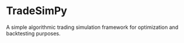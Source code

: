 # TradeSimPy
A simple algorithmic trading simulation framework for optimization and backtesting purposes.